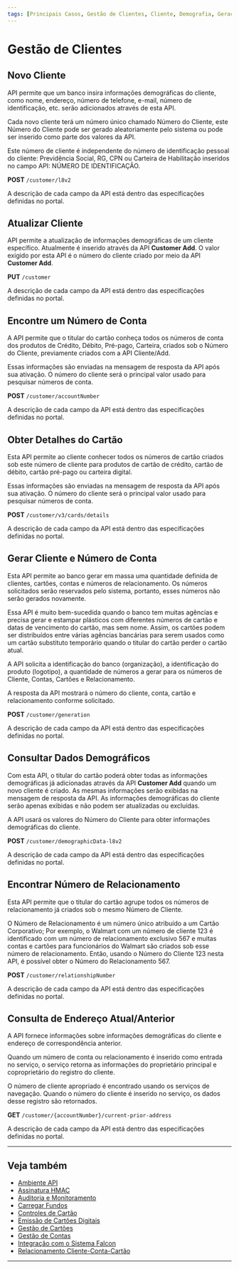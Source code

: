 ```yaml
---
tags: [Principais Casos, Gestão de Clientes, Cliente, Demografia, Geração, Procurar, Endereço]
---
```


# Gestão de Clientes

## Novo Cliente

API permite que um banco insira informações demográficas do cliente, como nome, endereço, número de telefone, e-mail, número de identificação, etc. serão adicionados através de esta API.

Cada novo cliente terá um número único chamado Número do Cliente, este Número do Cliente pode ser gerado aleatoriamente pelo sistema ou pode ser inserido como parte dos valores da API.

Este número de cliente é independente do número de identificação pessoal do cliente: Previdência Social, RG, CPN ou Carteira de Habilitação inseridos no campo API: NÚMERO DE IDENTIFICAÇÃO.

**POST** `/customer/l8v2`
                
A descrição de cada campo da API está dentro das especificações definidas no portal.

## Atualizar Cliente

API permite a atualização de informações demográficas de um cliente específico. Atualmente é inserido através da API **Customer Add**. O valor exigido por esta API é o número do cliente criado por meio da API **Customer Add**.

**PUT** `/customer`

A descrição de cada campo da API está dentro das especificações definidas no portal.

## Encontre um Número de Conta

A API permite que o titular do cartão conheça todos os números de conta dos produtos de Crédito, Débito, Pré-pago, Carteira, criados sob o Número do Cliente, previamente criados com a API Cliente/Add.

Essas informações são enviadas na mensagem de resposta da API após sua ativação. O número do cliente será o principal valor usado para pesquisar números de conta.

**POST** `/customer/accountNumber`

A descrição de cada campo da API está dentro das especificações definidas no portal.

## Obter Detalhes do Cartão

Esta API permite ao cliente conhecer todos os números de cartão criados sob este número de cliente para produtos de cartão de crédito, cartão de débito, cartão pré-pago ou carteira digital.

Essas informações são enviadas na mensagem de resposta da API após sua ativação. O número do cliente será o principal valor usado para pesquisar números de conta.

**POST** `/customer/v3/cards/details`

A descrição de cada campo da API está dentro das especificações definidas no portal.

## Gerar Cliente e Número de Conta

Esta API permite ao banco gerar em massa uma quantidade definida de clientes, cartões, contas e números de relacionamento. Os números solicitados serão reservados pelo sistema, portanto, esses números não serão gerados novamente.

Essa API é muito bem-sucedida quando o banco tem muitas agências e precisa gerar e estampar  plásticos com diferentes números de cartão e datas de vencimento do cartão, mas sem nome. 
Assim, os cartões podem ser distribuídos entre várias agências bancárias para serem usados como um cartão substituto temporário quando o titular do cartão perder o cartão atual.

A API solicita a identificação do banco (organização), a identificação do produto (logotipo), a quantidade de números a gerar para os números de Cliente, Contas, Cartões e Relacionamento.

A resposta da API mostrará o número do cliente, conta, cartão e relacionamento conforme solicitado.

**POST** `/customer/generation`

A descrição de cada campo da API está dentro das especificações definidas no portal.

## Consultar Dados Demográficos

Com esta API, o titular do cartão poderá obter todas as informações demográficas já adicionadas através da API **Customer Add** quando um novo cliente é criado. As mesmas informações serão exibidas na mensagem de resposta da API. As informações demográficas do cliente serão apenas exibidas e não podem ser atualizadas ou excluídas.

A API usará os valores do Número do Cliente para obter informações demográficas do cliente.

**POST** `/customer/demographicData-l8v2`

A descrição de cada campo da API está dentro das especificações definidas no portal.

## Encontrar Número de Relacionamento

Esta API permite que o titular do cartão agrupe todos os números de relacionamento já criados sob o mesmo Número de Cliente.

O Número de Relacionamento é um número único atribuído a um Cartão Corporativo; Por exemplo, o Walmart com um número de cliente 123 é identificado com um número de relacionamento exclusivo 567 e muitas contas e cartões para funcionários do Walmart são criados sob esse número de relacionamento. Então, usando o Número do Cliente 123 nesta API, é possível obter o Número do Relacionamento 567.

**POST** `/customer/relationshipNumber`

A descrição de cada campo da API está dentro das especificações definidas no portal.

## Consulta de Endereço Atual/Anterior

A API fornece informações sobre informações demográficas do cliente e endereço de correspondência anterior. 

Quando um número de conta ou relacionamento é inserido como entrada no serviço, o serviço retorna as informações do proprietário principal e coproprietário do registro do cliente.

O número de cliente apropriado é encontrado usando os serviços de navegação. Quando o número do cliente é inserido no serviço, os dados desse registro são retornados.

**GET** `/customer/{accountNumber}/current-prior-address`

A descrição de cada campo da API está dentro das especificações definidas no portal.

---

## Veja também

- [Ambiente API](?path=docs/português/principais-casos/ambiente-api.md)
- [Assinatura HMAC](?path=docs/português/principais-casos/hmac.md)
- [Auditoria e Monitoramento](?path=docs/português/principais-casos/auditoria.md)
- [Carregar Fundos](?path=docs/português/principais-casos/carregar-fundos.md)
- [Controles de Cartão](?path=docs/português/principais-casos/controles-cartão.md)
- [Emissão de Cartões Digitais](?path=docs/português/principais-casos/emissão-cartões.md)
- [Gestão de Cartões](?path=docs/português/principais-casos/gestão-cartões.md)
- [Gestão de Contas](?path=docs/português/principais-casos/gestão-contas.md)
- [Integração com o Sistema Falcon](?path=docs/português/principais-casos/integração-falcon.md)
- [Relacionamento Cliente-Conta-Cartão](?path=docs/português/principais-casos/relação.md)

---
